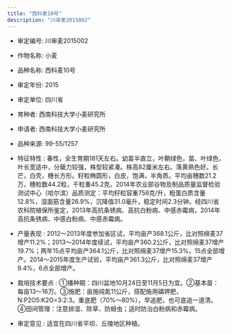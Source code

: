 ```yaml
---
title: "西科麦10号"
description: "川审麦2015002"
---
```

* 审定编号:  川审麦2015002

*  作物名称:  小麦

*  品种名称:  西科麦10号

*  审定年份:  2015

*  审定单位:  四川省

* 育种者:  西南科技大学小麦研究所

*  申请者:  西南科技大学小麦研究所

*  品种来源:  99-55/1257

*  特征特性 : 
春性，全生育期181天左右。幼苗半直立，叶鞘绿色，苗、叶绿色，叶长宽适中，分蘖力较强，株型较紧凑。株高82厘米左右。落黄熟色好。长芒，白壳，穗长方形。籽粒椭圆形，白皮，饱满，半角质。平均亩穗数21.2万，穗粒数44.2粒，千粒重45.2克。2014年农业部谷物及制品质量监督检验测试中心（哈尔滨）品质测定：平均籽粒容重756克/升，粗蛋白质含量12.8%，湿面筋含量26.9%，沉降值31.0毫升，稳定时间2.3分钟。经四川省农科院植保所鉴定，2013年高抗条锈病、高抗白粉病、中感赤霉病，2014年高抗条锈病、中感白粉病、中感赤霉病。
 
*  产量表现 : 
2012～2013年度参加省区试，平均亩产368.1公斤，比对照绵麦37增产11.2%；2013～2014年度续试，平均亩产360.2公斤，比对照绵麦37增产19.7%；两年15点平均亩产364.1公斤，比对照绵麦37增产15.3%，15点全部增产。2014～2015年度生产试验，平均亩产361.3公斤，比对照绵麦37增产9.4%，6点全部增产。

*  栽培技术要点 : 
①播种期：四川盆地10月24日至11月5日为宜。②基本苗：每亩13～16万。③施肥：亩施纯氮11公斤，搭配施用磷钾肥，N:P2O5:K2O=3:2:3。重底肥（70%～80%），早追肥，也可底追一道清。④田间管理：注意排湿、除草、防蚜虫；适时防治白粉病和赤霉病。

*  审定意见 : 
适宜在四川省平坝、丘陵地区种植。

